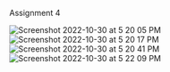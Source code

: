Assignment 4 

![Screenshot 2022-10-30 at 5 20 05 PM](https://user-images.githubusercontent.com/47206628/198904673-dbf6f8fb-edce-4909-b39d-ca346a540275.png)
![Screenshot 2022-10-30 at 5 20 17 PM](https://user-images.githubusercontent.com/47206628/198904680-af47b640-ad49-4dc2-a3ae-ad216a06483c.png)
![Screenshot 2022-10-30 at 5 20 41 PM](https://user-images.githubusercontent.com/47206628/198904683-cbe0f091-427e-4367-a70f-071564beb63f.png)
![Screenshot 2022-10-30 at 5 22 09 PM](https://user-images.githubusercontent.com/47206628/198904686-73555d04-2de5-4fe2-a9bc-39ed56542ed0.png)
